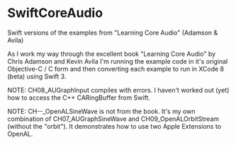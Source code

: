 # SwiftCoreAudio
Swift versions of the examples from "Learning Core Audio" (Adamson &amp; Avila)

As I work my way through the excellent book "Learning Core Audio" by Chris Adamson and Kevin Avila I'm running the example code in it's original Objective-C / C form and then converting each example to run in XCode 8 (beta) using Swift 3.


NOTE: CH08_AUGraphInput compiles with errors. I haven't worked out (yet) how to access the C++ CARingBuffer from Swift.

NOTE: CH--_OpenALSineWave is not from the book. It's my own combination of CH07_AUGraphSineWave and CH09_OpenALOrbitStream (without the "orbit"). It demonstrates how to use two Apple Extensions to OpenAL. 
